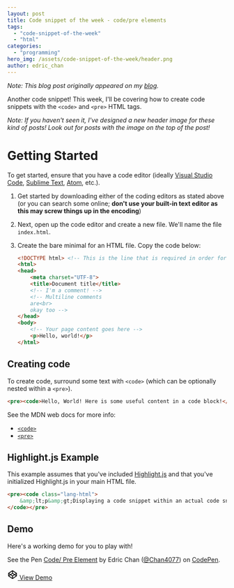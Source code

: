 ```yaml
---
layout: post
title: Code snippet of the week - code/pre elements
tags:
  - "code-snippet-of-the-week"
  - "html"
categories:
  - "programming"
hero_img: /assets/code-snippet-of-the-week/header.png
author: edric_chan
---
```


<a name="top"></a>

_Note: This blog post originally appeared on my [blog](https://edricchan03.blogspot.com/2018/03/code-snippet-of-week-code-pre-elements.html)._

Another code snippet! This week, I'll be covering how to create code snippets with the `<code>` and `<pre>` HTML tags.

_Note: If you haven't seen it, I've designed a new header image for these kind of posts! Look out for posts with the image on the top of the post!_

<!-- End of excerpt -->

# Getting Started

To get started, ensure that you have a code editor (ideally [Visual Studio Code](https://code.visualstudio.com/), [Sublime Text](https://www.sublimetext.com/"), [Atom](https://atom.io/), etc.).

1. Get started by downloading either of the coding editors as stated above (or you can search some online; **don't use your built-in text editor as this may screw things up in the encoding**)
2. Next, open up the code editor and create a new file. We'll name the file `index.html`.
3. Create the bare minimal for an HTML file. Copy the code below:

    ```html
    <!DOCTYPE html> <!-- This is the line that is required in order for the page to work properly. -->
    <html>
    <head>
        <meta charset="UTF-8">
        <title>Document title</title>
        <!-- I'm a comment! -->
        <!-- Multiline comments
        are<br>
        okay too -->
    </head>
    <body>
        <!-- Your page content goes here -->
        <p>Hello, world!</p>
    </html>
    ```

## Creating code

To create code, surround some text with `<code>` (which can be optionally nested within a `<pre>`).

```html
<pre><code>Hello, World! Here is some useful content in a code block!</code></pre>
```

See the MDN web docs for more info:

* [`<code>`](https://developer.mozilla.org/en-US/docs/Web/HTML/Element/code)
* [`<pre>`](https://developer.mozilla.org/en-US/docs/Web/HTML/Element/pre)

## Highlight.js Example

This example assumes that you've included [Highlight.js](https://highlightjs.org) and that you've initialized Highlight.js in your main HTML file.

```html
<pre><code class="lang-html">
    &amp;lt;p&amp;gt;Displaying a code snippet within an actual code snippet? Codeception!&amp;lt;/p&amp;gt;
</code></pre>
```

## Demo

Here's a working demo for you to play with!

<p data-height="307" data-theme-id="31098" data-slug-hash="MVEdgb" data-default-tab="html,result" data-user="Chan4077" data-embed-version="2" data-pen-title="Code/ Pre Element" class="codepen">See the Pen <a href="https://codepen.io/Chan4077/pen/MVEdgb/">Code/ Pre Element</a> by Edric Chan (<a href="https://codepen.io/Chan4077">@Chan4077</a>) on <a href="https://codepen.io">CodePen</a>.</p>
<script async src="https://static.codepen.io/assets/embed/ei.js"></script>
<a class="mdc-button mdc-button--raised mdc-button--secondary" href="https://codepen.io/Chan4077/pen/MVEdgb" target="_blank" data-mdc-auto-init="MDCRipple"><svg style="height: 24px; width: 24px;" viewbox="0 0 24 24" class="mdc-button__icon"><path fill="none" d="M0 0h24v24H0z"/><path d="M15.09,12L12,14.08V14.09L8.91,12L12,9.92V9.92L15.09,12M12,2C11.84,2 11.68,2.06 11.53,2.15L2.5,8.11C2.27,8.22 2.09,8.43 2,8.67V14.92C2,15.33 2,15.33 2.15,15.53L11.53,21.86C11.67,21.96 11.84,22 12,22C12.16,22 12.33,21.95 12.47,21.85L21.85,15.5C22,15.33 22,15.33 22,14.92V8.67C21.91,8.42 21.73,8.22 21.5,8.1L12.47,2.15C12.32,2.05 12.16,2 12,2M16.58,13L19.59,15.04L12.83,19.6V15.53L16.58,13M19.69,8.9L16.58,11L12.83,8.47V4.38L19.69,8.9M20.33,10.47V13.53L18.07,12L20.33,10.47M7.42,13L11.17,15.54V19.6L4.41,15.04L7.42,13M4.31,8.9L11.17,4.39V8.5L7.42,11L4.31,8.9M3.67,10.5L5.93,12L3.67,13.54V10.5Z"> </path></svg> View Demo</a>
